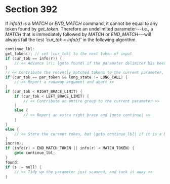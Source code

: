 # Section 392

If *info(r)* is a *MATCH* or *END_MATCH* command, it cannot be equal to any token found by *get_token*.
Therefore an undelimited parameter---i.e., a *MATCH* that is immediately followed by *MATCH* or *END_MATCH*---will always fail the test *'cur_tok = info(r)'* in the following algorithm.

```c << Scan a parameter until its delimiter string has been found; or, if |s = null|, simply scan the delimiter string >>=
continue_lbl:
get_token(); // set |cur_tok| to the next token of input
if (cur_tok == info(r)) {
    // << Advance |r|; |goto found| if the parameter delimiter has been fully matched, otherwise |goto continue_lbl| >>
}
// << Contribute the recently matched tokens to the current parameter, and |goto continue| if a partial match is still in effect; but abort if |s = null| >>
if (cur_tok == par_token && long_state != LONG_CALL) {
    // << Report a runaway argument and abort >>
}
if (cur_tok < RIGHT_BRACE_LIMIT) {
    if (cur_tok < LEFT_BRACE_LIMIT) {
        // << Contribute an entire group to the current parameter >>
    }
    else {
        // << Report an extra right brace and |goto continue| >>
    }
}
else {
    // << Store the current token, but |goto continue_lbl| if it is a blank space that would become an undelimited parameter >>
}
incr(m);
if (info(r) > END_MATCH_TOKEN || info(r) < MATCH_TOKEN) {
    goto continue_lbl;
}
found:
if (s != null) {
    // << Tidy up the parameter just scanned, and tuck it away >>
}
```
